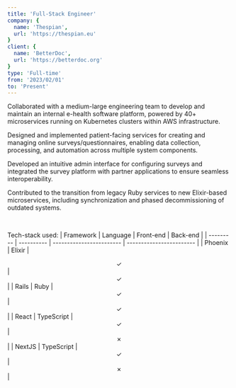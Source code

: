 ```yaml
---
title: 'Full-Stack Engineer'
company: {
  name: 'Thespian',
  url: 'https://thespian.eu'
}
client: {
  name: 'BetterDoc',
  url: 'https://betterdoc.org'
}
type: 'Full-time'
from: '2023/02/01'
to: 'Present'
---
```

Collaborated with a medium-large engineering team to develop and maintain an internal e-health software platform, powered by 40+ microservices running on Kubernetes clusters within AWS infrastructure.

Designed and implemented patient-facing services for creating and managing online surveys/questionnaires, enabling data collection, processing, and automation across multiple system components.

Developed an intuitive admin interface for configuring surveys and integrated the survey platform with partner applications to ensure seamless interoperability.

Contributed to the transition from legacy Ruby services to new Elixir-based microservices, including synchronization and phased decommissioning of outdated systems.

<br />

Tech-stack used:
| Framework | Language   | Front-end                | Back-end                 |
| --------- | ---------- | ------------------------ | ------------------------ |
| Phoenix   | Elixir     | <center>&check;</center> | <center>&check;</center> |
| Rails     | Ruby       | <center>&check;</center> | <center>&check;</center> |
| React     | TypeScript | <center>&check;</center> | <center>&cross;</center> |
| NextJS    | TypeScript | <center>&check;</center> | <center>&cross;</center> |